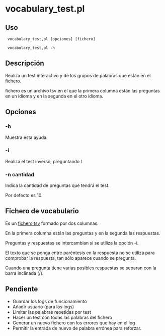 # vocabulary_test.pl
## Uso
```
 vocabulary_test,pl [opciones] [fichero]
```

```
 vocabulary_test,pl -h
```


## Descripción
Realiza un test interactivo y de los grupos de palabras que están en 
el fichero.

fichero es un archivo tsv en el que la primera columna están las 
preguntas en un idioma y en la segunda en el otro idioma.


## Opciones
### -h
Muestra esta ayuda.


### -i
Realiza el test inverso, preguntando l


### -n cantidad
Indica la cantidad de preguntas que tendrá el test.

Por defecto es 10.



## Fichero de vocabulario
Es un [fichero tsv](https://en.wikipedia.org/wiki/Tab-separated_values) 
formado por dos columnas.

En la primera columna están las preguntas y en la segunda las respuestas.

Preguntas y respuestas se intercambian si se utiliza la opción -i.

El texto que se ponga entre paréntesis en la respuesta no se utiliza 
para comprobar la respuesta, tan sólo aparece cuando se pregunta.

Cuando una pregunta tiene varias posibles respuestas se separan con 
la barra inclinada (/).


## Pendiente
*  Guardar los logs de funcionamiento
*  Añadir usuario (para los logs)
*  Limitar las palabras repetidas por test
*  Hacer un test con todas las palabras del fichero
*  Generar un nuevo fichero con los errores que hay en el log
*  Permitir la entrada de nuevo de palabra errónea para reforzar.



